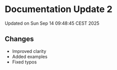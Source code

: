 # Documentation Update 2

Updated on Sun Sep 14 09:48:45 CEST 2025

## Changes
- Improved clarity
- Added examples
- Fixed typos
